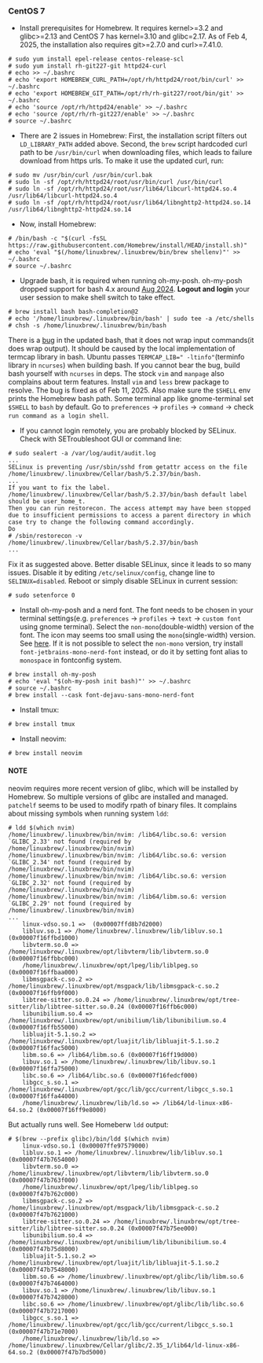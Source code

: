 ### CentOS 7

- Install prerequisites for Homebrew. It requires kernel>=3.2 and glibc>=2.13 and CentOS 7 has kernel=3.10 and glibc=2.17. As of Feb 4, 2025, the installation also requires git>=2.7.0 and curl>=7.41.0.
```
# sudo yum install epel-release centos-release-scl
# sudo yum install rh-git227-git httpd24-curl
# echo >> ~/.bashrc
# echo 'export HOMEBREW_CURL_PATH=/opt/rh/httpd24/root/bin/curl' >> ~/.bashrc
# echo 'export HOMEBREW_GIT_PATH=/opt/rh/rh-git227/root/bin/git' >> ~/.bashrc
# echo 'source /opt/rh/httpd24/enable' >> ~/.bashrc
# echo 'source /opt/rh/rh-git227/enable' >> ~/.bashrc
# source ~/.bashrc
```

- There are 2 issues in Homebrew: First, the installation script filters out `LD_LIBRARY_PATH` added above. Second, the `brew` script hardcoded curl path to be `/usr/bin/curl` when downloading files, which leads to failure download from https urls. To make it use the updated curl, run:
```
# sudo mv /usr/bin/curl /usr/bin/curl.bak
# sudo ln -sf /opt/rh/httpd24/root/usr/bin/curl /usr/bin/curl
# sudo ln -sf /opt/rh/httpd24/root/usr/lib64/libcurl-httpd24.so.4 /usr/lib64/libcurl-httpd24.so.4
# sudo ln -sf /opt/rh/httpd24/root/usr/lib64/libnghttp2-httpd24.so.14 /usr/lib64/libnghttp2-httpd24.so.14
```

- Now, install Homebrew:
```
# /bin/bash -c "$(curl -fsSL https://raw.githubusercontent.com/Homebrew/install/HEAD/install.sh)"
# echo 'eval "$(/home/linuxbrew/.linuxbrew/bin/brew shellenv)"' >> ~/.bashrc
# source ~/.bashrc
```

- Upgrade bash, it is required when running oh-my-posh. oh-my-posh dropped support for bash 4.x around [Aug 2024](https://github.com/JanDeDobbeleer/oh-my-posh/issues/5685). **Logout and login** your user session to make shell switch to take effect.
```
# brew install bash bash-completion@2
# echo '/home/linuxbrew/.linuxbrew/bin/bash' | sudo tee -a /etc/shells
# chsh -s /home/linuxbrew/.linuxbrew/bin/bash
```
There is a [bug](https://github.com/Homebrew/homebrew-core/issues/158667) in the updated bash, that it does not wrap input commands(it does wrap output). It should be caused by the local implementation of termcap library in bash. Ubuntu passes `TERMCAP_LIB=" -ltinfo"`(terminfo library in `ncurses`) when building bash. If you cannot bear the bug, build bash yourself with `ncurses` in deps. The stock `vim` and `manpage` also complains about term features. Install `vim` and `less` brew package to resolve. The bug is fixed as of Feb 11, 2025.
Also make sure the `$SHELL` env prints the Homebrew bash path. Some terminal app like gnome-terminal set `$SHELL` to `bash` by default. Go to `preferences` -> `profiles` -> `command` -> check `run command as a login shell`.

- If you cannot login remotely, you are probably blocked by SELinux. Check with SETroubleshoot GUI or command line:
```
# sudo sealert -a /var/log/audit/audit.log
...
SELinux is preventing /usr/sbin/sshd from getattr access on the file /home/linuxbrew/.linuxbrew/Cellar/bash/5.2.37/bin/bash.
...
If you want to fix the label.
/home/linuxbrew/.linuxbrew/Cellar/bash/5.2.37/bin/bash default label should be user_home_t.
Then you can run restorecon. The access attempt may have been stopped due to insufficient permissions to access a parent directory in which case try to change the following command accordingly.
Do
# /sbin/restorecon -v /home/linuxbrew/.linuxbrew/Cellar/bash/5.2.37/bin/bash
...
```
Fix it as suggested above. Better disable SELinux, since it leads to so many issues. Disable it by editing `/etc/selinux/config`, change line to `SELINUX=disabled`. Reboot or simply disable SELinux in current session:
```
# sudo setenforce 0
```

- Install oh-my-posh and a nerd font. The font needs to be chosen in your terminal settings(e.g. `preferences` -> `profiles` -> `text` -> `custom font` using gnome terminal). Select the `non-mono`(double-width) version of the font. The icon may seems too small using the `mono`(single-width) version. See [here](https://github.com/Powerlevel9k/powerlevel9k/issues/430). If it is not possible to select the `non-mono` version, try install `font-jetbrains-mono-nerd-font` instead, or do it by setting font alias to `monospace` in fontconfig system.
```
# brew install oh-my-posh
# echo 'eval "$(oh-my-posh init bash)"' >> ~/.bashrc
# source ~/.bashrc
# brew install --cask font-dejavu-sans-mono-nerd-font
```
- Install tmux:
```
# brew install tmux
```
- Install neovim:
```
# brew install neovim
```

#### NOTE

neovim requires more recent version of glibc, which will be installed by Homebrew. So multiple versions of glibc are installed and managed. `patchelf` seems to be used to modify rpath of binary files.
It complains about missing symbols when running system `ldd`:
```
# ldd $(which nvim)
/home/linuxbrew/.linuxbrew/bin/nvim: /lib64/libc.so.6: version `GLIBC_2.33' not found (required by /home/linuxbrew/.linuxbrew/bin/nvim)
/home/linuxbrew/.linuxbrew/bin/nvim: /lib64/libc.so.6: version `GLIBC_2.34' not found (required by /home/linuxbrew/.linuxbrew/bin/nvim)
/home/linuxbrew/.linuxbrew/bin/nvim: /lib64/libc.so.6: version `GLIBC_2.32' not found (required by /home/linuxbrew/.linuxbrew/bin/nvim)
/home/linuxbrew/.linuxbrew/bin/nvim: /lib64/libm.so.6: version `GLIBC_2.29' not found (required by /home/linuxbrew/.linuxbrew/bin/nvim)
...
	linux-vdso.so.1 =>  (0x00007ffd8b7d2000)
	libluv.so.1 => /home/linuxbrew/.linuxbrew/lib/libluv.so.1 (0x00007f16ffbd1000)
	libvterm.so.0 => /home/linuxbrew/.linuxbrew/opt/libvterm/lib/libvterm.so.0 (0x00007f16ffbbc000)
	/home/linuxbrew/.linuxbrew/opt/lpeg/lib/liblpeg.so (0x00007f16ffbaa000)
	libmsgpack-c.so.2 => /home/linuxbrew/.linuxbrew/opt/msgpack/lib/libmsgpack-c.so.2 (0x00007f16ffb9f000)
	libtree-sitter.so.0.24 => /home/linuxbrew/.linuxbrew/opt/tree-sitter/lib/libtree-sitter.so.0.24 (0x00007f16ffb6c000)
	libunibilium.so.4 => /home/linuxbrew/.linuxbrew/opt/unibilium/lib/libunibilium.so.4 (0x00007f16ffb55000)
	libluajit-5.1.so.2 => /home/linuxbrew/.linuxbrew/opt/luajit/lib/libluajit-5.1.so.2 (0x00007f16ffac5000)
	libm.so.6 => /lib64/libm.so.6 (0x00007f16ff19d000)
	libuv.so.1 => /home/linuxbrew/.linuxbrew/lib/libuv.so.1 (0x00007f16ffa75000)
	libc.so.6 => /lib64/libc.so.6 (0x00007f16fedcf000)
	libgcc_s.so.1 => /home/linuxbrew/.linuxbrew/opt/gcc/lib/gcc/current/libgcc_s.so.1 (0x00007f16ffa44000)
	/home/linuxbrew/.linuxbrew/lib/ld.so => /lib64/ld-linux-x86-64.so.2 (0x00007f16ff9e8000)
```
But actually runs well. See Homeberw `ldd` output:
```
# $(brew --prefix glibc)/bin/ldd $(which nvim)
	linux-vdso.so.1 (0x00007ffe97579000)
	libluv.so.1 => /home/linuxbrew/.linuxbrew/lib/libluv.so.1 (0x00007f47b7654000)
	libvterm.so.0 => /home/linuxbrew/.linuxbrew/opt/libvterm/lib/libvterm.so.0 (0x00007f47b763f000)
	/home/linuxbrew/.linuxbrew/opt/lpeg/lib/liblpeg.so (0x00007f47b762c000)
	libmsgpack-c.so.2 => /home/linuxbrew/.linuxbrew/opt/msgpack/lib/libmsgpack-c.so.2 (0x00007f47b7621000)
	libtree-sitter.so.0.24 => /home/linuxbrew/.linuxbrew/opt/tree-sitter/lib/libtree-sitter.so.0.24 (0x00007f47b75ee000)
	libunibilium.so.4 => /home/linuxbrew/.linuxbrew/opt/unibilium/lib/libunibilium.so.4 (0x00007f47b75d8000)
	libluajit-5.1.so.2 => /home/linuxbrew/.linuxbrew/opt/luajit/lib/libluajit-5.1.so.2 (0x00007f47b7548000)
	libm.so.6 => /home/linuxbrew/.linuxbrew/opt/glibc/lib/libm.so.6 (0x00007f47b7464000)
	libuv.so.1 => /home/linuxbrew/.linuxbrew/lib/libuv.so.1 (0x00007f47b7428000)
	libc.so.6 => /home/linuxbrew/.linuxbrew/opt/glibc/lib/libc.so.6 (0x00007f47b7217000)
	libgcc_s.so.1 => /home/linuxbrew/.linuxbrew/opt/gcc/lib/gcc/current/libgcc_s.so.1 (0x00007f47b71e7000)
	/home/linuxbrew/.linuxbrew/lib/ld.so => /home/linuxbrew/.linuxbrew/Cellar/glibc/2.35_1/lib64/ld-linux-x86-64.so.2 (0x00007f47b7bd5000)
```
